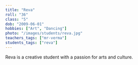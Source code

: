 ```yaml
---
title: "Reva"
roll: "36"
class: "5"
dob: "2009-06-01"
hobbies: ["Art", "Dancing"]
photo: "/images/students/reva.jpg"
teachers_tags: ["mr-verma"]
students_tags: ["reva"]
---
```

Reva is a creative student with a passion for arts and culture.